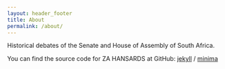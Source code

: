 ```yaml
---
layout: header_footer
title: About
permalink: /about/
---
```


Historical debates of the Senate and House of Assembly of South Africa.

You can find the source code for ZA HANSARDS at GitHub:
[jekyll][jekyll-organization] /
[minima](https://github.com/jekyll/minima)


[jekyll-organization]: https://github.com/jekyll
